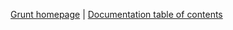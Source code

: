 [Grunt homepage](https://github.com/cowboy/grunt) | [Documentation table of contents](/cowboy/grunt/blob/master/docs/toc.md)
